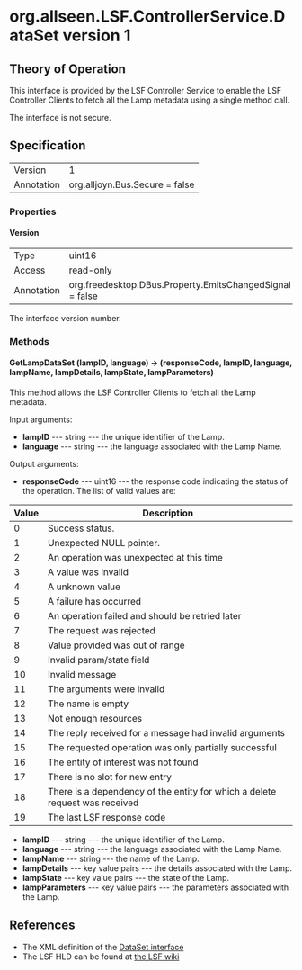 # org.allseen.LSF.ControllerService.DataSet version 1


## Theory of Operation
This interface is provided by the LSF Controller Service to enable the LSF Controller
Clients to fetch all the Lamp metadata using a single method call.

The interface is not secure.

## Specification

|              |       				|
|--------------|--------------------------------|
| Version      | 1     				|
| Annotation   | org.alljoyn.Bus.Secure = false |

### Properties

#### Version

|            |                                                          |
|------------|----------------------------------------------------------|
| Type       | uint16                                                   |
| Access     | read-only                                                |
| Annotation | org.freedesktop.DBus.Property.EmitsChangedSignal = false	|

The interface version number.

### Methods

#### GetLampDataSet (lampID, language) -> (responseCode, lampID, language, lampName, lampDetails, lampState, lampParameters)

This method allows the LSF Controller Clients to fetch all the Lamp metadata. 

Input arguments:

  * **lampID** --- string --- the unique identifier of the Lamp.
  * **language** --- string --- the language associated with the Lamp Name.

Output arguments:

  * **responseCode** --- uint16 --- the response code indicating the status of the operation. The list of valid
    values are:

| Value | Description                                                       		|
|-------|-------------------------------------------------------------------------------|
| 0     | Success status.                                                   		|
| 1     | Unexpected NULL pointer.                                          		|
| 2     | An operation was unexpected at this time                          		|
| 3     | A value was invalid                                               		|
| 4     | A unknown value                                                   		|
| 5     | A failure has occurred                                            		|
| 6     | An operation failed and should be retried later                   		|
| 7     | The request was rejected                                          		|
| 8     | Value provided was out of range                                   		|
| 9     | Invalid param/state field                                         		|
| 10    | Invalid message                                                   		|
| 11    | The arguments were invalid                                        		|
| 12    | The name is empty                          					|
| 13    | Not enough resources                                               		|
| 14    | The reply received for a message had invalid arguments                        |
| 15    | The requested operation was only partially successful                         |
| 16    | The entity of interest was not found                   			|
| 17    | There is no slot for new entry                                              	|
| 18    | There is a dependency of the entity for which a delete request was received   |
| 19    | The last LSF response code                                         		|

  * **lampID** --- string --- the unique identifier of the Lamp.
  * **language** --- string --- the language associated with the Lamp Name.
  * **lampName** --- string --- the name of the Lamp. 
  * **lampDetails** --- key value pairs --- the details associated with the Lamp.
  * **lampState** --- key value pairs --- the state of the Lamp. 
  * **lampParameters** --- key value pairs --- the parameters associated with the Lamp.

## References

  * The XML definition of the [DataSet interface](DataSet-v1.xml)
  * The LSF HLD can be found at [the LSF wiki]()

